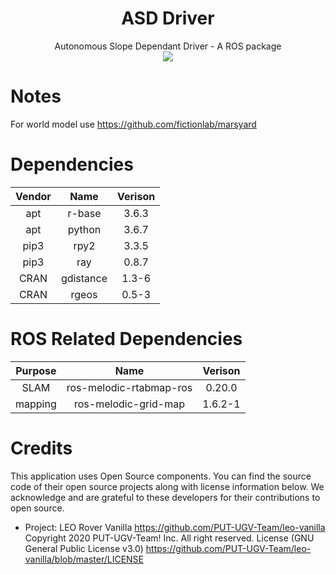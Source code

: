 <div align="center">
  <h1>ASD Driver</h1>
  Autonomous Slope Dependant Driver - A ROS package
  <br>
  <img align="center" src="https://github.com/DenizUgur/asd_driver/workflows/Docker/badge.svg?branch=master" />
</div>

# Notes

For world model use https://github.com/fictionlab/marsyard

# Dependencies

| Vendor |   Name    | Verison |
| :----: | :-------: | :-----: |
|  apt   |  r-base   |  3.6.3  |
|  apt   |  python   |  3.6.7  |
|  pip3  |   rpy2    |  3.3.5  |
|  pip3  |    ray    |  0.8.7  |
|  CRAN  | gdistance |  1.3-6  |
|  CRAN  |   rgeos   |  0.5-3  |

# ROS Related Dependencies

| Purpose |          Name           | Verison |
| :-----: | :---------------------: | :-----: |
|  SLAM   | ros-melodic-rtabmap-ros | 0.20.0  |
| mapping |  ros-melodic-grid-map   | 1.6.2-1 |

# Credits

This application uses Open Source components. You can find the source code of their open source projects along with license information below. We acknowledge and are grateful to these developers for their contributions to open source.

- Project: LEO Rover Vanilla https://github.com/PUT-UGV-Team/leo-vanilla
  Copyright 2020 PUT-UGV-Team! Inc. All right reserved.
  License (GNU General Public License v3.0) https://github.com/PUT-UGV-Team/leo-vanilla/blob/master/LICENSE
